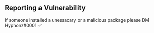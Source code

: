 

## Reporting a Vulnerability

If someone installed a unessacary or a malicious package please DM Hyphonz#0001 :white_check_mark:
